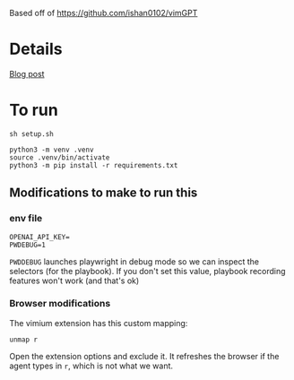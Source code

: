 Based off of https://github.com/ishan0102/vimGPT

# Details

[Blog post](https://www.aamirj.com/posts/11_building-an-ai-based-browsing-agent)

# To run
```
sh setup.sh

python3 -m venv .venv
source .venv/bin/activate
python3 -m pip install -r requirements.txt
```

## Modifications to make to run this

### env file
```
OPENAI_API_KEY=
PWDEBUG=1
```
`PWDDEBUG` launches playwright in debug mode so we can inspect the selectors (for the playbook). If you don't set this value, playbook recording features won't work (and that's ok)

### Browser modifications
The vimium extension has this custom mapping:
```
unmap r
```
Open the extension options and exclude it. It refreshes the browser if the agent types in `r`, which is not what we want.
